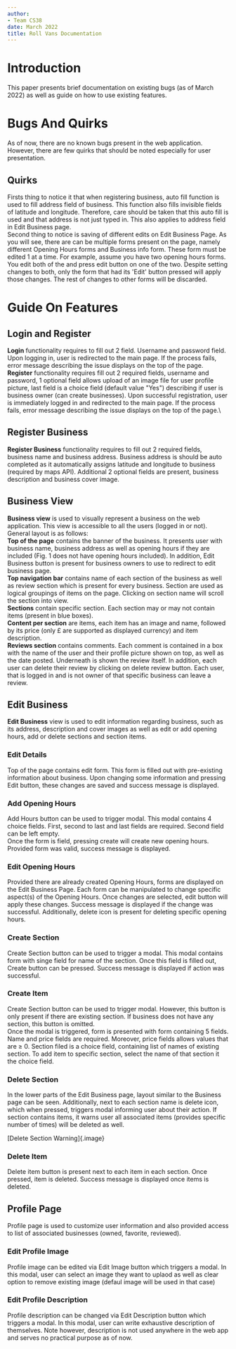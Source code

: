 ```yaml
---
author:
- Team CS38
date: March 2022
title: Roll Vans Documentation
---
```


# Introduction

This paper presents brief documentation on existing bugs (as of March
2022) as well as guide on how to use existing features.

# Bugs And Quirks

As of now, there are no known bugs present in the web application.
However, there are few quirks that should be noted especially for user
presentation.

## Quirks

Firsts thing to notice it that when registering business, auto fill
function is used to fill address field of business. This function also
fills invisible fields of latitude and longitude. Therefore, care should
be taken that this auto fill is used and that address is not just typed
in. This also applies to address field in Edit Business page.\
Second thing to notice is saving of different edits on Edit Business
Page. As you will see, there are can be multiple forms present on the
page, namely different Opening Hours forms and Business info form. These
form must be edited 1 at a time. For example, assume you have two
opening hours forms. You edit both of the and press edit button on one
of the two. Despite setting changes to both, only the form that had its
'Edit' button pressed will apply those changes. The rest of changes to
other forms will be discarded.

# Guide On Features

## Login and Register

**Login** functionality requires to fill out 2 field. Username and
password field. Upon logging in, user is redirected to the main page. If
the process fails, error message describing the issue displays on the
top of the page.\
**Register** functionality requires fill out 2 required fields, username
and password, 1 optional field allows upload of an image file for user
profile picture, last field is a choice field (default value \"Yes\")
describing if user is business owner (can create businesses). Upon
successful registration, user is immediately logged in and redirected to
the main page. If the process fails, error message describing the issue
displays on the top of the page.\

## Register Business

**Register Business** functionality requires to fill out 2 required
fields, business name and business address. Business address is should
be auto completed as it automatically assigns latitude and longitude to
business (required by maps API). Additional 2 optional fields are
present, business description and business cover image.

## Business View

**Business view** is used to visually represent a business on the web
application. This view is accessible to all the users (logged in or
not). General layout is as follows:\
**Top of the page** contains the banner of the business. It presents user
with business name, business address as well as opening hours if they
are included (Fig. 1 does not have opening hours included). In addition,
Edit Business button is present for business owners to use to redirect
to edit business page.\
**Top navigation bar** contains name of each section of the business as well
as review section which is present for every business. Section are used
as logical groupings of items on the page. Clicking on section name will
scroll the section into view.\
**Sections** contain specific section. Each section may or may not
contain items (present in blue boxes).\
**Content per section** are items, each item has an image and name, followed
by its price (only £ are supported as displayed currency) and item
description.\
**Reviews section** contains comments. Each
comment is contained in a box with the name of the user and their
profile picture shown on top, as well as the date posted. Underneath is
shown the review itself. In addition, each user can delete their review
by clicking on delete review button. Each user, that is logged in and is
not owner of that specific business can leave a review.

## Edit Business

**Edit Business** view is used to edit information regarding business,
such as its address, description and cover images as well as edit or add
opening hours, add or delete sections and section items.

### Edit Details

Top of the page contains edit form. This form is filled out with pre-existing information about
business. Upon changing some information and pressing Edit button, these
changes are saved and success message is displayed.

### Add Opening Hours

Add Hours button can be used to trigger modal. This modal contains 4 choice fields.
First, second to last and last fields are required. Second field can be
left empty.\
Once the form is field, pressing create will create new opening hours.
Provided form was valid, success message is displayed.


### Edit Opening Hours

Provided there are already created Opening Hours, forms are displayed on the Edit Business Page.
Each form can be manipulated to change specific aspect(s) of the Opening
Hours. Once changes are selected, edit button will apply these changes.
Success message is displayed if the change was successful. Additionally,
delete icon is present for deleting specific opening hours.

### Create Section

Create Section button can be used to trigger a
modal. This modal contains form with singe
field for name of the section. Once this field is filled out, Create
button can be pressed. Success message is displayed if action was
successful.


### Create Item

Create Section button can be used to trigger
modal. However, this button is only present if
there are existing section. If business does not have any section, this
button is omitted.\
Once the modal is triggered, form is presented with form containing 5
fields. Name and price fields are required. Moreover, price fields
allows values that are $\geq$ 0. Section filed is a choice field,
containing list of names of existing section. To add item to specific
section, select the name of that section it the choice field.


### Delete Section

In the lower parts of the Edit Business page, layout similar to the
Business page can be seen. Additionally, next to each section name is
delete icon, which when pressed, triggers modal informing user about
their action. If section contains items, it warns user all associated
items (provides specific number of times) will be deleted as well.

[Delete Section Warning]{.image}

### Delete Item

Delete item button is present next to each item in each section. Once
pressed, item is deleted. Success message is displayed once items is
deleted.

## Profile Page

Profile page is used to customize user information and also provided
access to list of associated businesses (owned, favorite, reviewed).

### Edit Profile Image

Profile image can be edited via Edit Image button which triggers a modal. In this modal, user can select an image they want to uplaod as well as clear option to remove existing image (defaul image will be used in that case)

### Edit Profile Description

Profile description can be changed via Edit Description button which triggers a modal. In this modal, user can write exhaustive description of themselves. Note however, description is not used anywhere in the web app and serves no practical purpose as of now.
